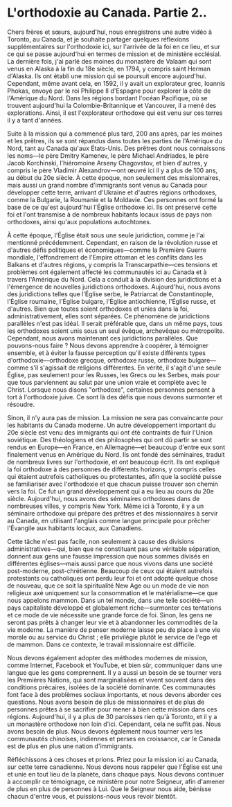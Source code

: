 # L'orthodoxie au Canada. Partie 2..

Chers frères et sœurs, aujourd'hui, nous enregistrons une autre vidéo à Toronto, au Canada, et je souhaite partager quelques réflexions supplémentaires sur l'orthodoxie ici, sur l'arrivée de la foi en ce lieu, et sur ce qui se passe aujourd'hui en termes de mission et de ministère ecclésial. La dernière fois, j'ai parlé des moines du monastère de Valaam qui sont venus en Alaska à la fin du 18e siècle, en 1794, y compris saint Herman d'Alaska. Ils ont établi une mission qui se poursuit encore aujourd'hui. Cependant, même avant cela, en 1592, il y avait un explorateur grec, Ioannis Phokas, envoyé par le roi Philippe II d'Espagne pour explorer la côte de l'Amérique du Nord. Dans les régions bordant l'océan Pacifique, où se trouvent aujourd'hui la Colombie-Britannique et Vancouver, il a mené des explorations. Ainsi, il est l'explorateur orthodoxe qui est venu sur ces terres il y a tant d'années.

Suite à la mission qui a commencé plus tard, 200 ans après, par les moines et les prêtres, ils se sont répandus dans toutes les parties de l'Amérique du Nord, tant au Canada qu'aux États-Unis. Des prêtres dont nous connaissons les noms—le père Dmitry Kamenev, le père Michael Andriades, le père Jacob Korchinski, l'hiéromoine Arseny Chagovstov, et bien d'autres, y compris le père Vladimir Alexandrov—ont œuvré ici il y a plus de 100 ans, au début du 20e siècle. À cette époque, non seulement des missionnaires, mais aussi un grand nombre d'immigrants sont venus au Canada pour développer cette terre, arrivant d'Ukraine et d'autres régions orthodoxes, comme la Bulgarie, la Roumanie et la Moldavie. Ces personnes ont formé la base de ce qu'est aujourd'hui l'Église orthodoxe ici. Ils ont préservé cette foi et l'ont transmise à de nombreux habitants locaux issus de pays non orthodoxes, ainsi qu'aux populations autochtones.

À cette époque, l'Église était sous une seule juridiction, comme je l'ai mentionné précédemment. Cependant, en raison de la révolution russe et d'autres défis politiques et économiques—comme la Première Guerre mondiale, l'effondrement de l'Empire ottoman et les conflits dans les Balkans et d'autres régions, y compris la Transcarpathie—ces tensions et problèmes ont également affecté les communautés ici au Canada et à travers l'Amérique du Nord. Cela a conduit à la division des juridictions et à l'émergence de nouvelles juridictions orthodoxes. Aujourd'hui, nous avons des juridictions telles que l'Église serbe, le Patriarcat de Constantinople, l'Église roumaine, l'Église bulgare, l'Église antiochienne, l'Église russe, et d'autres. Bien que toutes soient orthodoxes et unies dans la foi, administrativement, elles sont séparées. Ce phénomène de juridictions parallèles n'est pas idéal. Il serait préférable que, dans un même pays, tous les orthodoxes soient unis sous un seul évêque, archevêque ou métropolite. Cependant, nous avons maintenant ces juridictions parallèles. Que pouvons-nous faire ? Nous devons apprendre à coopérer, à témoigner ensemble, et à éviter la fausse perception qu'il existe différents types d'orthodoxie—orthodoxe grecque, orthodoxe russe, orthodoxe bulgare—comme s'il s'agissait de religions différentes. En vérité, il s'agit d'une seule Église, pas seulement pour les Russes, les Grecs ou les Serbes, mais pour que tous parviennent au salut par une union vraie et complète avec le Christ. Lorsque nous disons "orthodoxe", certaines personnes pensent à tort à l'orthodoxie juive. Ce sont là des défis que nous devons surmonter et résoudre.

Sinon, il n'y aura pas de mission. La mission ne sera pas convaincante pour les habitants du Canada moderne. Un autre développement important du 20e siècle est venu des immigrants qui ont été contraints de fuir l'Union soviétique. Des théologiens et des philosophes qui ont dû partir se sont rendus en Europe—en France, en Allemagne—et beaucoup d'entre eux sont finalement venus en Amérique du Nord. Ils ont fondé des séminaires, traduit de nombreux livres sur l'orthodoxie, et ont beaucoup écrit. Ils ont expliqué la foi orthodoxe à des personnes de différents horizons, y compris celles qui étaient autrefois catholiques ou protestantes, afin que la société puisse se familiariser avec l'orthodoxie et que chacun puisse trouver son chemin vers la foi. Ce fut un grand développement qui a eu lieu au cours du 20e siècle. Aujourd'hui, nous avons des séminaires orthodoxes dans de nombreuses villes, y compris New York. Même ici à Toronto, il y a un séminaire orthodoxe qui prépare des prêtres et des missionnaires à servir au Canada, en utilisant l'anglais comme langue principale pour prêcher l'Évangile aux habitants locaux, aux Canadiens.

Cette tâche n'est pas facile, non seulement à cause des divisions administratives—qui, bien que ne constituant pas une véritable séparation, donnent aux gens une fausse impression que nous sommes divisés en différentes églises—mais aussi parce que nous vivons dans une société post-moderne, post-chrétienne. Beaucoup de ceux qui étaient autrefois protestants ou catholiques ont perdu leur foi et ont adopté quelque chose de nouveau, que ce soit la spiritualité New Age ou un mode de vie non religieux axé uniquement sur la consommation et le matérialisme—ce que nous appelons mammon. Dans un tel monde, dans une telle société—un pays capitaliste développé et globalement riche—surmonter ces tentations et ce mode de vie nécessite une grande force de foi. Sinon, les gens ne seront pas prêts à changer leur vie et à abandonner les commodités de la vie moderne. La manière de penser moderne laisse peu de place à une vie morale ou au service du Christ ; elle privilégie plutôt le service de l'ego et de mammon. Dans ce contexte, le travail missionnaire est difficile.

Nous devons également adopter des méthodes modernes de mission, comme Internet, Facebook et YouTube, et bien sûr, communiquer dans une langue que les gens comprennent. Il y a aussi un besoin de se tourner vers les Premières Nations, qui sont marginalisées et vivent souvent dans des conditions précaires, isolées de la société dominante. Ces communautés font face à des problèmes sociaux importants, et nous devons aborder ces questions. Nous avons besoin de plus de missionnaires et de plus de personnes prêtes à se sacrifier pour mener à bien cette mission dans ces régions. Aujourd'hui, il y a plus de 30 paroisses rien qu'à Toronto, et il y a un monastère orthodoxe non loin d'ici. Cependant, cela ne suffit pas. Nous avons besoin de plus. Nous devons également nous tourner vers les communautés chinoises, indiennes et perses en croissance, car le Canada est de plus en plus une nation d'immigrants.

Réfléchissons à ces choses et prions. Priez pour la mission ici au Canada, sur cette terre canadienne. Nous devons nous rappeler que l'Église est une et unie en tout lieu de la planète, dans chaque pays. Nous devons continuer à accomplir ce témoignage, ce ministère pour notre Seigneur, afin d'amener de plus en plus de personnes à Lui. Que le Seigneur nous aide, bénisse chacun d'entre vous, et puissions-nous vous revoir bientôt.

